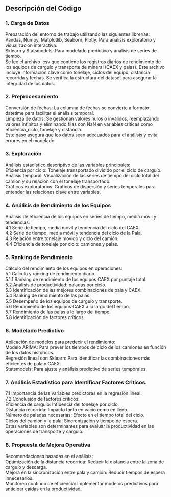 <h2>Descripción del Código</h2>
<h3>1. Carga de Datos</h3>
Preparación del entorno de trabajo utilizando las siguientes librerías:<br>
Pandas, Numpy, Matplotlib, Seaborn, Plotly: Para análisis exploratorio y visualización interactiva.<br>
Sklearn y Statsmodels: Para modelado predictivo y análisis de series de tiempo.<br>
Se lee el archivo .csv que contiene los registros diarios de rendimiento de los equipos de carguío y transporte de mineral (CAEX y palas). Este archivo incluye información clave como tonelaje, ciclos del equipo, distancia recorrida y fechas.
Se verifica la estructura del dataset para asegurar la integridad de los datos.
<h3>2. Preprocesamiento</h3>
Conversión de fechas: La columna de fechas se convierte a formato datetime para facilitar el análisis temporal.<br>
Limpieza de datos: Se gestionan valores nulos o inválidos, reemplazando valores infinitos y eliminando filas con NaN en variables críticas como eficiencia_ciclo, tonelaje y distancia.<br>
Este paso asegura que los datos sean adecuados para el análisis y evita errores en el modelado.<br>
<h3>3. Exploración</h3>
Análisis estadístico descriptivo de las variables principales:<br>
Eficiencia por ciclo: Tonelaje transportado dividido por el ciclo de carguío.<br>
Análisis temporal: Visualización de las series de tiempo del ciclo total del camión y su relación con el tonelaje transportado.<br>
Gráficos exploratorios: Gráficos de dispersión y series temporales para entender las relaciones clave entre variables.<br>
<h3>4. Análisis de Rendimiento de los Equipos</h3>
Análisis de eficiencia de los equipos en series de tiempo, media móvil y tendencias:<br>
4.1 Serie de tiempo, media móvil y tendencia del ciclo del CAEX.<br>
4.2 Serie de tiempo, media móvil y tendencia del ciclo de la Pala. <br>
4.3 Relación entre tonelaje movido y ciclo del camión. <br>
4.4 Eficiencia de tonelaje por ciclo: camiones y palas. <br>
<h3>5. Ranking de Rendimiento</h3>
Cálculo del rendimiento de los equipos en operaciones: <br>
5.1 Calculo y ranking de rendimiento diario.<br>
5.1.1 Ranking de rendimiento de los equipos CAEX por puntaje total. <br>
5.2 Análisis de productividad: paladas por ciclo. <br>
5.3 Identificación de las mejores combinaciones de pala y CAEX.<br>
5.4 Ranking de rendimiento de las palas. <br>
5.5 Desempeño de los equipos de carguío y transporte. <br>
5.6 Rendimiento de los equipos CAEX a lo largo del tiempo. <br>
5.7 Rendimiento de las palas a lo largo del tiempo. <br>
5.8 Identificación de factores críticos. <br>
<h3>6. Modelado Predictivo</h3>
Aplicación de modelos para predecir el rendimiento:<br>
Modelo ARIMA: Para prever los tiempos de ciclo de los camiones en función de los datos históricos.<br>
Regresión lineal con Sklearn: Para identificar las combinaciones más eficientes de pala y CAEX.<br>
Statsmodels: Para ajuste y análisis predictivo de series temporales.<br>
<h3>7. Análisis Estadístico para Identificar Factores Criticos.</h3>
7.1 Importancia de las variables predictoras en la regresión lineal.<br>
7.2 Conclusión de factores críticos:<br>
Eficiencia de carguío: Influencia del tonelaje por ciclo.<br>
Distancia recorrida: Impacto tanto en vacío como en lleno.<br>
Número de paladas necesarias: Efecto en el tiempo total del ciclo.<br>
Ciclos del camión y la pala: Sincronización y tiempo de espera.<br>
Estas variables son determinantes para evaluar la productividad en las operaciones de transporte y carguío.<br>

<h3>8. Propuesta de Mejora Operativa</h3>
Recomendaciones basadas en el análisis:<br>
Optimización de la distancia recorrida: Reducir la distancia entre la zona de carguío y descarga.<br>
Mejora en la sincronización entre pala y camión: Reducir tiempos de espera innecesarios.<br>
Monitoreo continuo de eficiencia: Implementar modelos predictivos para anticipar caídas en la productividad.<br>
